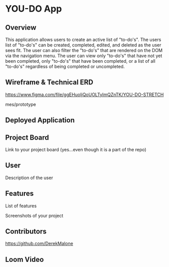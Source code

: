 # YOU-DO App

## Overview
This application allows users to create an active list of "to-do's". The users list of "to-do's" can be created, completed, edited, and deleted as the user sees fit. The user can also filter the "to-do's" that are rendered on the DOM via the navigation menu. The user can view only "to-do's" that have not yet been completed, only "to-do's" that have been completed, or a list of all "to-do's" regardless of being completed or uncompleted. 

## Wireframe & Technical ERD
https://www.figma.com/file/ggEHuoIjQoUOLTylmQZnTK/YOU-DO-STRETCH

mes/prototype

## Deployed Application

## Project Board
Link to your project board (yes...even though it is a part of the repo)

## User
Description of the user

## Features
List of features

Screenshots of your project

## Contributors
https://github.com/DerekMalone

## Loom Video
